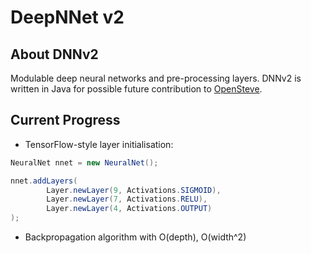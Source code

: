 # DeepNNet v2

## About DNNv2
Modulable deep neural networks and pre-processing layers. DNNv2 is written in Java for possible future contribution to [OpenSteve].

[OpenSteve]: https://github.com/MattMattL/OpenSteve

## Current Progress

- TensorFlow-style layer initialisation:
``` Java
NeuralNet nnet = new NeuralNet();

nnet.addLayers(
        Layer.newLayer(9, Activations.SIGMOID),
        Layer.newLayer(7, Activations.RELU),
        Layer.newLayer(4, Activations.OUTPUT)
);
```
- Backpropagation algorithm with O(depth), O(width^2)
